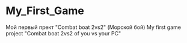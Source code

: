 # My_First_Game
Мой первый прект "Сombat boat 2vs2" (Морской бой)
My first game project "Combat boat 2vs2 of you vs your PC" 
